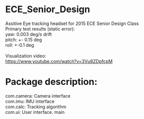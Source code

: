 # ECE_Senior_Design

Assitive Eye tracking headset for 2015 ECE Senior Design Class<br>
Primary test results (static error):<br>
yaw: 0.003 deg/s drift<br>
pitch: +- 0.15 deg<br>
roll: +-0.1 deg<br><br>
Visualization video:<br>
https://www.youtube.com/watch?v=3Vu8ZDpfcpM

<h1>Package description:</h1>
com.camera: Camera interface<br>
com.imu: IMU interface<br>
com.calc: Tracking algorithm<br>
com.ui: User interface. main<br>
